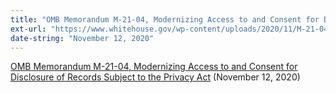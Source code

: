 ```yaml
---
title: "OMB Memorandum M-21-04, Modernizing Access to and Consent for Disclosure of Records Subject to the Privacy Act"
ext-url: "https://www.whitehouse.gov/wp-content/uploads/2020/11/M-21-04.pdf"
date-string: "November 12, 2020"
---
```

[OMB Memorandum M-21-04, Modernizing Access to and Consent for Disclosure of Records Subject to the Privacy Act](https://www.whitehouse.gov/wp-content/uploads/2020/11/M-21-04.pdf) (November 12, 2020)
